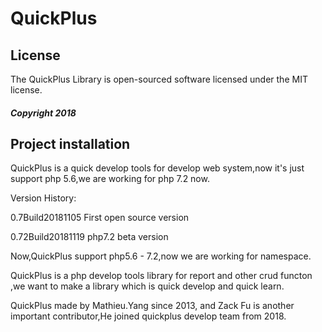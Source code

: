 # QuickPlus 

## License

The QuickPlus Library is open-sourced software licensed under the MIT license.

##### Copyright 2018

## Project installation 

QuickPlus is a quick develop tools for develop web system,now it's just support php 5.6,we are working for php 7.2 now.

Version History:

0.7Build20181105  First open source version

0.72Build20181119  php7.2 beta version 
  
 Now,QuickPlus support php5.6 - 7.2,now we are working for namespace.
 
 
 
 QuickPlus is a php develop tools library for report and other crud functon ,we want to make a library which is  quick develop and quick learn.
 
 QuickPlus made by Mathieu.Yang since 2013, and Zack Fu is another important contributor,He joined quickplus develop team from 2018.
 
 




